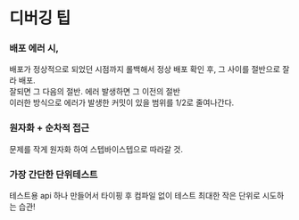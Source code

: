 
#  디버깅 팁


### 배포 에러 시,
 배포가 정상적으로 되었던 시점까지 롤백해서 정상 배포 확인 후, 그 사이를 절반으로 잘라 배포. <br>
 잘되면 그 다음의 절반. 에러 발생하면 그 이전의 절반 <br>
 이러한 방식으로 에러가 발생한 커밋이 있을 범위를 1/2로 줄여나간다. 




### 원자화 + 순차적 접근
 문제를 작게 원자화 하여 스텝바이스텝으로 따라갈 것.
 
 
 
 
### 가장 간단한 단위테스트
 테스트용 api 하나 만들어서 타이핑 후 컴파일 없이 테스트
 최대한 작은 단위로 시도하는 습관!

